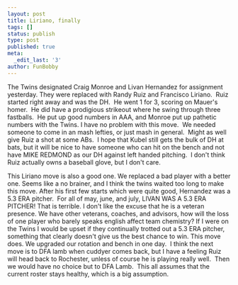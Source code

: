 ```yaml
---
layout: post
title: Liriano, finally
tags: []
status: publish
type: post
published: true
meta:
  _edit_last: '3'
author: FunBobby
---
```

The Twins designated Craig Monroe and Livan Hernandez for assignment yesterday. They were replaced with Randy Ruiz and Francisco Liriano.  Ruiz started right away and was the DH.  He went 1 for 3, scoring on Mauer's homer.  He did have a prodigious strikeout where he swing through three fastballs.  He put up good numbers in AAA, and Monroe put up pathetic numbers with the Twins. I have no problem with this move.  We needed someone to come in an mash lefties, or just mash in general.  Might as well give Ruiz a shot at some ABs.  I hope that Kubel still gets the bulk of DH at bats, but it will be nice to have someone who can hit on the bench and not have MIKE REDMOND as our DH against left handed pitching.  I don't think Ruiz actually owns a baseball glove, but I don't care.

This Liriano move is also a good one. We replaced a bad player with a better one. Seems like a no brainer, and I think the twins waited too long to make this move. After his first few starts which were quite good, Hernandez was a 5.3 ERA pitcher.  For all of may, june, and july, LIVAN WAS A 5.3 ERA PITCHER! That is terrible. I don't like the excuse that he is a veteran presence. We have other veterans, coaches, and advisors, how will the loss of one player who barely speaks english affect team chemistry? If I were on the Twins I would be upset if they continually trotted out a 5.3 ERA pitcher, something that clearly doesn't give us the best chance to win. This move does. We upgraded our rotation and bench in one day.  I think the next move is to DFA lamb when cuddyer comes back, but I have a feeling Ruiz will head back to Rochester, unless of course he is playing really well.  Then we would have no choice but to DFA Lamb.  This all assumes that the current roster stays healthy, which is a big assumption.
